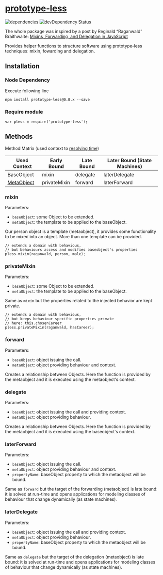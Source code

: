 # [prototype-less](https://github.com/luscus/prototype-less)
[![dependencies](https://david-dm.org/luscus/prototype-less.svg)](https://david-dm.org/luscus/prototype-less)
[![devDependency Status](https://david-dm.org/luscus/prototype-less/dev-status.svg?theme=shields.io)](https://david-dm.org/luscus/prototype-less#info=devDependencies)

The whole package was inspired by a post by Reginald “Raganwald” Braithwaite: [Mixins, Forwarding, and Delegation in JavaScript](http://raganwald.com/2014/04/10/mixins-forwarding-delegation.html)

Provides helper functions to structure software using prototype-less techniques: mixin, fowarding and delegation.

## Installation

### Node Dependency

Execute following line

    npm install prototype-less@0.0.x --save


### Require module

    var pless = require('prototype-less');


## Methods

Method Matrix (used context to [resolving time](http://programmers.stackexchange.com/a/200123))

 Used Context | Early Bound  | Late Bound    | Later Bound (State Machines)
------------- | ------------ | ------------- | -------------
BaseObject    | mixin        | delegate      | laterDelegate
[MetaObject](http://en.wikipedia.org/wiki/Metaobject)    | privateMixin | forward       | laterForward

### mixin

Parameters:

- `baseObject`: some Object to be extended.
- `metaObject`: the template to be applied to the baseObject.

Our person object is a template (metaobject), it provides some functionality to be mixed into an object. More than one template can be provided.

    // extends a domain with behavious,
    // but behaviours access and modifies baseobject's properties
    pless.mixin(raganwald, person, male);

### privateMixin

Parameters:

- `baseObject`: some Object to be extended.
- `metaObject`: the template to be applied to the baseObject.

Same as `mixin` but the properties related to the injected behavior are kept private.

    // extends a domain with behavious,
    // but keeps behaviour specific properties private
    // here: this.chosenCareer
    pless.privateMixin(raganwald, hasCareer);

### forward

Parameters:

- `baseObject`: object issuing the call.
- `metaObject`: object providing behaviour and context.

Creates a relationship between Objects. Here the function is provided by the metaobject and it is executed using the metaobject's context.

### delegate

Parameters:

- `baseObject`: object issuing the call and providing context.
- `metaObject`: object providing behaviour.

Creates a relationship between Objects. Here the function is provided by the metaobject and it is executed using the baseobject's context.

### laterForward

Parameters:

- `baseObject`: object issuing the call.
- `metaObject`: object providing behaviour and context.
- `propertyName`: baseObject property to which the metaobject will be bound.

Same as `forward` but the target of the forwarding (metaobject) is late bound: it is solved at run-time and opens applications  for modeling classes of behaviour that change dynamically (as state machines).

### laterDelegate

Parameters:

- `baseObject`: object issuing the call and providing context.
- `metaObject`: object providing behaviour.
- `propertyName`: baseObject property to which the metaobject will be bound.

Same as `delegate` but the target of the delegation (metaobject) is late bound: it is solved at run-time and opens applications  for modeling classes of behaviour that change dynamically (as state machines).
